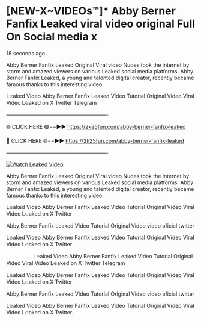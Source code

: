 # [NEW-X~VIDEOs™]* Abby Berner Fanfix Leaked viral video original Full On Social media x

18 seconds ago

Abby Berner Fanfix Leaked Original Viral video Nudes took the internet by storm and amazed viewers on various Leaked social media platforms. Abby Berner Fanfix Leaked, a young and talented digital creator, recently became famous thanks to this interesting video.

L𝚎aked Video Abby Berner Fanfix Leaked Video Tutorial Original Video Viral Video L𝚎aked on X Twitter Telegram

———————————————————-

🌐 CLICK HERE 🟢==►► https://2k25fun.com/abby-berner-fanfix-leaked

🔴 CLICK HERE 🌐==►► https://2k25fun.com/abby-berner-fanfix-leaked

———————————————————-

[![Watch Leaked Video](https://miro.medium.com/v2/resize:fit:828/format:webp/1*cilzJN44JGOrTw9NJCrNHA.gif "Watch Leaked Video")](https://2k25fun.com/abby-berner-fanfix-leaked)

Abby Berner Fanfix Leaked Original Viral video Nudes took the internet by storm and amazed viewers on various Leaked social media platforms. Abby Berner Fanfix Leaked, a young and talented digital creator, recently became famous thanks to this interesting video.

L𝚎aked Video Abby Berner Fanfix Leaked Video Tutorial Original Video Viral Video L𝚎aked on X Twitter

Abby Berner Fanfix Leaked Video Tutorial Original Video video oficial twitter

L𝚎aked Video Abby Berner Fanfix Leaked Video Tutorial Original Video Viral Video L𝚎aked on X Twitter

. . . . . . . . . L𝚎aked Video Abby Berner Fanfix Leaked Video Tutorial Original Video Viral Video L𝚎aked on X Twitter Telegram

L𝚎aked Video Abby Berner Fanfix Leaked Video Tutorial Original Video Viral Video L𝚎aked on X Twitter

Abby Berner Fanfix Leaked Video Tutorial Original Video video oficial twitter

L𝚎aked Video Abby Berner Fanfix Leaked Video Tutorial Original Video Viral Video L𝚎aked on X Twitter.